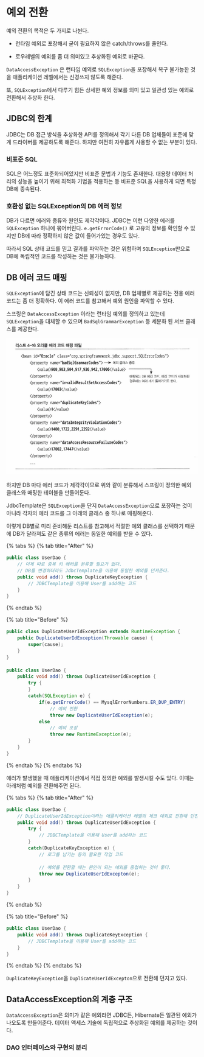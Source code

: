 # 예외 전환

예외 전환의 목적은 두 가지로 나뉜다.

- 런타임 예외로 포장해서 굳이 필요하지 않은 catch/throws를 줄인다.

- 로우레벨의 예외를 좀 더 의미있고 추상화된 예외로 바꾼다.

`DataAccessException` 은 런타임 예외로 `SQLException`을 포장해서 복구 불가능한 것을 애플리케이션 레벨에서는 신경쓰지 않도록 해준다.

또, `SQLException`에서 다루기 힘든 상세한 예외 정보를 의미 있고 일관성 있는 예외로 전환해서 추상화 한다.

## JDBC의 한계

JDBC는 DB 접근 방식을 추상화한 API를 정의해서 각기 다른 DB 업체들이 표준에 맞게 드라이버를 제공하도록 해준다. 하지만 여전히 자유롭게 사용할 수 없는 부분이 있다.

### 비표준 SQL

SQL은 어느정도 표준화되어있지만 비표준 문법과 기능도 존재한다. 대용량 데이터 처리의 성능을 높이기 위해 최적화 기법을 적용하는 등 비표준 SQL을 사용하게 되면 특정 DB에 종속된다.

### 호환성 없는 SQLException의 DB 에러 정보

DB가 다르면 에러와 종류와 원인도 제각각이다. JDBC는 이런 다양한 에러를 `SQLException` 하나에 묶어버린다. `e.getErrorCode()` 로 고유의 정보를 확인할 수 있지만 DB에 따라 정확하지 않은 값이 들어가있는 경우도 있다.

따라서 SQL 상태 코드를 믿고 결과를 파악하는 것은 위험하며 `SQLException`만으로 DB에 독립적인 코드를 작성하는 것은 불가능하다.

## DB 에러 코드 매핑

`SQLException`에 담긴 상태 코드는 신뢰성이 없지만, DB 업체별로 제공하는 전용 에러코드는 좀 더 정확하다. 이 에러 코드를 참고해서 예외 원인을 파악할 수 있다.

스프링은 `DataAccessException` 이라는 런타임 예외를 정의하고 있는데 `SQLException`을 대체할 수 있으며 `BadSqlGrammarException` 등 세분화 된 서브 클래스를 제공한다.

![](../../.gitbook/assets/toby/20200204111558.png)

하지만 DB 마다 에러 코드가 제각각이므로 위와 같이 분류해서 스프링이 정의한 예외 클래스와 매핑한 테이블을 만들어둔다.

JdbcTemplate은 `SQLException`을 단지 `DataAccessException`으로 포장하는 것이 아니라 각자의 에러 코드를 그 아래의 클래스 중 하나로 매핑해준다.

이렇게 DB별로 미리 준비해둔 리스트를 참고해서 적절한 예외 클래스를 선택하기 때문에 DB가 달라져도 같은 종류의 에러는 동일한 예외를 받을 수 있다.

{% tabs %}
{% tab title="After" %}
```java
public class UserDao {
    // 이제 따로 중복 키 에러를 분류할 필요가 없다.
    // DB를 변경하더라도 JdbcTemplate을 이용해 동일한 예외를 던져준다.
    public void add() throws DuplicateKeyException {
        // JDBCTemplate을 이용해 User를 add하는 코드
    }
}
```
{% endtab %}

{% tab title="Before" %}
```java
public class DuplicateUserIdException extends RuntimeException {
    public DuplicateUserIdException(Throwable cause) {
        super(cause);
    }
}

public class UserDao {
    public void add() throws DuplicateUserIdException {
        try {
        }
        catch(SQLException e) {
            if(e.getErrorCode() == MysqlErrorNumbers.ER_DUP_ENTRY)
                // 예외 전환
                throw new DuplicateUserIdException(e);
            else
                // 예외 포장
                throw new RuntimeException(e);
        }
    }
}
```
{% endtab %}
{% endtabs %}

에러가 발생했을 때 애플리케이션에서 직접 정의한 예외를 발생시킬 수도 있다. 이때는 아래처럼 예외를 전환해주면 된다.

{% tabs %}
{% tab title="After" %}
```java
public class UserDao {
    // DuplicateUserIdException이라는 애플리케이션 레벨의 체크 예외로 전환해 던진다.
    public void add() throws DuplicateUserIdException {
        try {
            // JDBCTemplate을 이용해 User를 add하는 코드
        }
        catch(DuplicateKeyException e) {
            // 로그를 남기는 등의 필요한 작업 코드

            // 예외를 전환할 때는 원인이 되는 예외를 중첩하는 것이 좋다.
            throw new DuplicateUserIdExcepton(e);
        }
    }
}
```
{% endtab %}

{% tab title="Before" %}
```java
public class UserDao {
    public void add() throws DuplicateKeyException {
        // JDBCTemplate을 이용해 User를 add하는 코드
    }
}
```
{% endtab %}
{% endtabs %}

`DuplicateKeyException`을 `DuplicateUserIdExcepton`으로 전환해 던지고 있다.

## DataAccessException의 계층 구조

`DataAccessException`은 의미가 같은 예외라면 JDBC든, Hibernate든 일관된 예외가 나오도록 만들어준다. 데이터 액세스 기술에 독립적으로 추상화된 예외를 제공하는 것이다.

### DAO 인터페이스와 구현의 분리